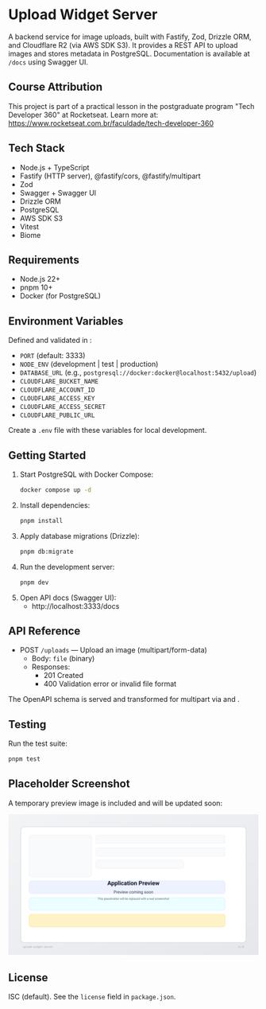 # Upload Widget Server
A backend service for image uploads, built with Fastify, Zod, Drizzle ORM, and Cloudflare R2 (via AWS SDK S3). It provides a REST API to upload images and stores metadata in PostgreSQL. Documentation is available at `/docs` using Swagger UI.

## Course Attribution

This project is part of a practical lesson in the postgraduate program "Tech Developer 360" at Rocketseat. Learn more at: https://www.rocketseat.com.br/faculdade/tech-developer-360 <mcreference link="https://www.rocketseat.com.br/faculdade/tech-developer-360"></mcreference>

## Tech Stack

- Node.js + TypeScript
- Fastify (HTTP server), @fastify/cors, @fastify/multipart
- Zod
- Swagger + Swagger UI
- Drizzle ORM
- PostgreSQL
- AWS SDK S3
- Vitest
- Biome

## Requirements

- Node.js 22+
- pnpm 10+
- Docker (for PostgreSQL)

## Environment Variables

Defined and validated in <mcfile name="env.ts" path="./src/env.ts"></mcfile>:

- `PORT` (default: 3333)
- `NODE_ENV` (development | test | production)
- `DATABASE_URL` (e.g., `postgresql://docker:docker@localhost:5432/upload`)
- `CLOUDFLARE_BUCKET_NAME`
- `CLOUDFLARE_ACCOUNT_ID`
- `CLOUDFLARE_ACCESS_KEY`
- `CLOUDFLARE_ACCESS_SECRET`
- `CLOUDFLARE_PUBLIC_URL`

Create a `.env` file with these variables for local development.

## Getting Started

1. Start PostgreSQL with Docker Compose:
   ```bash
   docker compose up -d
   ```
2. Install dependencies:
   ```bash
   pnpm install
   ```
3. Apply database migrations (Drizzle):
   ```bash
   pnpm db:migrate
   ```
4. Run the development server:
   ```bash
   pnpm dev
   ```
5. Open API docs (Swagger UI):
   - http://localhost:3333/docs

## API Reference

- POST `/uploads` — Upload an image (multipart/form-data)
  - Body: `file` (binary)
  - Responses:
    - 201 Created
    - 400 Validation error or invalid file format

The OpenAPI schema is served and transformed for multipart via <mcfile name="server.ts" path="./src/infra/http/server.ts"></mcfile> and <mcfile name="transform-swagger-schema.ts" path="./src/infra/http/transform-swagger-schema.ts"></mcfile>.

## Testing

Run the test suite:
```bash
pnpm test
```

## Placeholder Screenshot

A temporary preview image is included and will be updated soon:

![Application Preview](./docs/images/app-preview.svg)

## License

ISC (default). See the `license` field in `package.json`.
